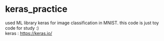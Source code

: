# keras_practice
used ML library keras for image classification in MNIST.
this code is just toy code for study :)
<br>
keras : https://keras.io/

